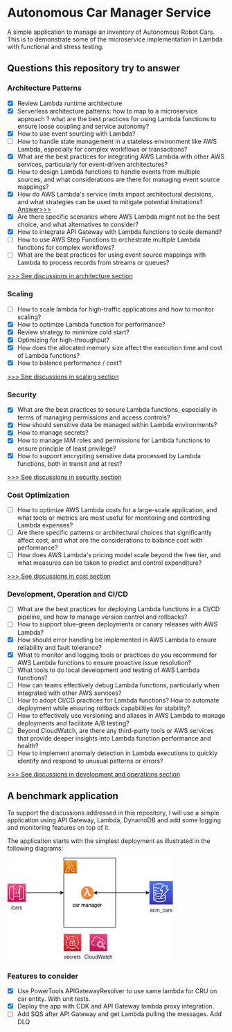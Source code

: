 # Autonomous Car Manager Service

A simple application to manage an inventory of Autonomous Robot Cars. This is to demonstrate some of the microservice implementation in Lambda with functional and stress testing.

## Questions this repository try to answer

### Architecture Patterns

* [x] Review Lambda runtime architecture
* [x] Serverless architecture patterns: how to map to a microservice approach ? what are the best practices for using Lambda functions to ensure loose coupling and service autonomy?
* [x] How to use event sourcing with Lambda? 
* [ ] How to handle state management in a stateless environment like AWS Lambda, especially for complex workflows or transactions?
* [x] What are the best practices for integrating AWS Lambda with other AWS services, particularly for event-driven architectures?
* [x] How to design Lambda functions to handle events from multiple sources, and what considerations are there for managing event source mappings?
* [x] How do AWS Lambda's service limits impact architectural decisions, and what strategies can be used to mitigate potential limitations? [Answer>>>](./architecture.md/#service-limit-or-quotas)
* [x] Are there specific scenarios where AWS Lambda might not be the best choice, and what alternatives to consider?
* [x] How to integrate API Gateway with Lambda functions to scale demand? 
* [ ] How to use AWS Step Functions to orchestrate multiple Lambda functions for complex workflows?
* [ ] What are the best practices for using event source mappings with Lambda to process records from streams or queues?

[>>> See discussions in architecture section](./architecture.md)

### Scaling

* [ ] How to scale lambda for high-traffic applications and how to monitor scaling?
* [x] How to optimize Lambda function for performance?
* [x] Review strategy to minimize cold start?
* [x] Optimizing for high-throughput?
* [x] How does the allocated memory size affect the execution time and cost of Lambda functions?
* [x] How to balance performance / cost?

[>>> See discussions in scaling section](./scaling.md)

### Security

* [X] What are the best practices to secure Lambda functions, especially in terms of managing permissions and access controls?
* [X] How should sensitive data be managed within Lambda environments?
* [X] How to manage secrets?
* [X] How to manage IAM roles and permissions for Lambda functions to ensure principle of least privilege?
* [X] How to support encrypting sensitive data processed by Lambda functions, both in transit and at rest?

[>>> See discussions in security section](./security.md)

### Cost Optimization

* [ ] How to optimize AWS Lambda costs for a large-scale application, and what tools or metrics are most useful for monitoring and controlling Lambda expenses?
* [ ] Are there specific patterns or architectural choices that significantly affect cost, and what are the considerations to balance cost with performance?
* [ ] How does AWS Lambda's pricing model scale beyond the free tier, and what measures can be taken to predict and control expenditure?

[>>> See discussions in cost section](./cost.md)

### Development, Operation and CI/CD

* [ ] What are the best practices for deploying Lambda functions in a CI/CD pipeline, and how to manage version control and rollbacks?
* [ ] How to support blue-green deployments or canary releases with AWS Lambda?
* [x] How should error handling be implemented in AWS Lambda to ensure reliability and fault tolerance?
* [x] What to monitor and logging tools or practices do you recommend for AWS Lambda functions to ensure proactive issue resolution?
* [ ] What tools to do local development and testing of AWS Lambda functions?
* [ ] How can teams effectively debug Lambda functions, particularly when integrated with other AWS services?
* [ ] How to adopt CI/CD practices for Lambda functions? How to automate deployment while ensuring rollback capabilities for stability?
* [ ] How to effectively use versioning and aliases in AWS Lambda to manage deployments and facilitate A/B testing?
* [ ] Beyond CloudWatch, are there any third-party tools or AWS services that provide deeper insights into Lambda function performance and health?
* [ ] How to implement anomaly detection in Lambda executions to quickly identify and respond to unusual patterns or errors?

[>>> See discussions in development and operations section](./dev_ops.md)

## A benchmark application

To support the discussions addressed in this repository, I will use a simple application using API Gateway, Lambda, DynamoDB and add some logging and monitoring features on top of it.

The application starts with the simplest deployment as illustrated in the following diagrams:

![](./diagrams/acm-base.drawio.png)

### Features to consider

* [x] Use PowerTools APIGatewayResolver to use same lambda for CRU on car entity. With unit tests.
* [x] Deploy the app with CDK and API Gateway lambda proxy integration. 
* [ ] Add SQS after API Gateway and get Lambda pulling the messages. Add DLQ